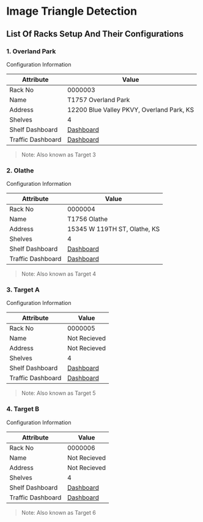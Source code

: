 # Image Triangle Detection

## List Of Racks Setup And Their Configurations

### 1. Overland Park
Configuration Information

| Attribute | Value |
| --------- | -------- |
| Rack No   | 0000003 |
| Name      | T1757 Overland Park |
| Address   | 12200 Blue Valley PKVY, Overland Park, KS |
| Shelves   | 4 |
| Shelf Dashboard | [Dashboard](https://s3.amazonaws.com/my-rack/dashboard/shelves/000003.html) |
| Traffic Dashboard | [Dashboard](https://s3.amazonaws.com/my-rack/dashboard/targets/target3.html) |
> Note:
Also known as Target 3

### 2. Olathe
Configuration Information

| Attribute | Value |
| --------- | -------- |
| Rack No   | 0000004 |
| Name      | T1756 Olathe |
| Address   | 15345 W 119TH ST, Olathe, KS |
| Shelves   | 4 |
| Shelf Dashboard | [Dashboard](https://s3.amazonaws.com/my-rack/dashboard/shelves/000004.html) |
| Traffic Dashboard | [Dashboard](https://s3.amazonaws.com/my-rack/dashboard/targets/target4.html) |
> Note:
Also known as Target 4

### 3. Target A
Configuration Information

| Attribute | Value |
| --------- | -------- |
| Rack No   | 0000005 |
| Name      | Not Recieved |
| Address   | Not Recieved |
| Shelves   | 4 |
| Shelf Dashboard | [Dashboard](https://s3.amazonaws.com/my-rack/dashboard/shelves/000005.html) |
| Traffic Dashboard | [Dashboard](https://s3.amazonaws.com/my-rack/dashboard/targets/target5.html) |
> Note:
Also known as Target 5

### 4. Target B
Configuration Information

| Attribute | Value |
| --------- | -------- |
| Rack No   | 0000006 |
| Name      | Not Recieved |
| Address   | Not Recieved |
| Shelves   | 4 |
| Shelf Dashboard | [Dashboard](https://s3.amazonaws.com/my-rack/dashboard/shelves/000006.html) |
| Traffic Dashboard | [Dashboard](https://s3.amazonaws.com/my-rack/dashboard/targets/target6.html) |
> Note:
Also known as Target 6
